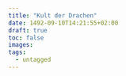 ```yaml
---
title: "Kult der Drachen"
date: 1492-09-10T14:21:55+02:00
draft: true
toc: false
images:
tags: 
  - untagged
---
```



